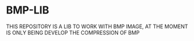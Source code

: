 # BMP-LIB
THIS REPOSITORY IS A LIB TO WORK WITH BMP IMAGE, AT THE MOMENT IS ONLY BEING DEVELOP THE COMPRESSION OF BMP 
